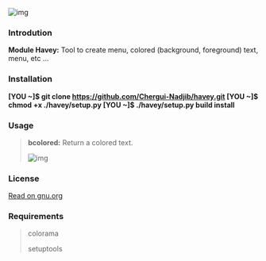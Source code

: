 ![img](https://lh3.googleusercontent.com/xhmVRBeBUWfEvt5TiZVPhJbyN-9DwLWcYZJVXE6DPdP-z-DW1i8kOXh3i57OEnm54FdvfXKmj8juid2ODu-kkLAGezGkVixrM648h_vG2ovZ4rHGZr9wWSXgIg2kfVoOG7wKTv4RcFKdhmkEUing6P90JpcZ6tb0bFnk6PdzQSEWBqtg8qZwW69ZHp5ESCilMcO-uzGBkagVpJ99802UbIh9PSPChOvmmiENGs38vO8CUC2cEBffoCJ-RfTpyx5zD6hF3ZwqBvcsNRC9-uy-tPmxQj8-4Cv1TD6BctPFSwhoohhD9NOta2bpLET5qEQ3w83jsdzCk8ZYfJuKf_kFtJVSP6aQMjUD8Rs0mIvQkqfK1eH5PxF1qiEmDAL4T27Wcf7Gr3XIImkmb3GU80Lfjir72KVpjvAUuDJ9i2W2MtInS_Fub4r3ERBXUdsvOIMkF4YOHNEptYj4klo9Oxlnk2vqXkZ543AYXfhszpKQELEahne9fipseagRjM1VgM4zwGq-o3aXdYY3BJFp9P6AvKAdq4IpKOHUaovj49Gse234FbVFb9GSLMebBaIRrOWUqdFBJDRbxqWdb1iQNkh3KA-GfuKS0K5eUNnPB6s4egqBVc904K4LCWeGOuLSLcHuCx0stE12hBpH6WvmI9qyX7sLwqFf7Cf_z-KD0mvVcQMnEjRBZnnLsiO-YLg=w1048-h288-no?authuser=0 "Logo")

### Introdution

__Module Havey:__ Tool to create menu, colored (background, foreground) text, menu, etc ...

### Installation

__[YOU ~]$ git clone https://github.com/Chergui-Nadjib/havey.git
[YOU ~]$ chmod +x ./havey/setup.py
[YOU ~]$ ./havey/setup.py build install__

### Usage

> __bcolored:__ Return a colored text.
>
> ![img](https://lh3.googleusercontent.com/toj_7Jb1TMa_ffE9c6VdMFQg6gWn3rOze3jsTjvpFx3WBmQgndthOmajjeI2KAVt9G9W3tIkYZS7sEWMQxCrXRSkCKP3eDpbxLcr6YA7o103k2xE3vlp0b47Sab0QG8T97xc7L7LZvW07vRI9e9snNnu97WlfwoDgp_2ETx1QnPoYKW5iiflNiFPaAUTjmQ13Uk35avK8oB2v4HlPmhyv0B2TwcgUdUtpUiXzNEKDHQY66w3nTNJPPSZO6x3BtqSys9twM5EpP-npwf5h760kYUgK6nA5NcFxUnU83sTHRIseAC9OmzAqgstPb80z2bO3dfp-p9c28_VZyS7MIPyTni-eTwM19HJV1CjJi7iPcZrkhnDt6tIMY2F_EXa74qPOPVcUO2_8qIY6XNT9qrH17uxYs9NcCNnFXfmJC9lWVPN4iocLUC-9dxccxrphI_o9fM1Ala7YjieiY8H0UdTvZFCn9aaZ5u7zvuiSt6GxAmrtpUhdc01WGYPiQ-JpnaFfFmQc2Eia3r-_ME7ZDVO9qwTnLm9_XVUjbwAZb5qDBCMk_7VkuSY4CGjZLTAZkpzEU2ek1sbG6WT7uCI0qFltNFNsi5kiKb_Wo2LSCqi7RWLLjLQNhLCijDUdDEFogcqw8Czk_xzPoeIGjuFebPPhk41ZY4g6TxcQpFYQVygXypjPRL0Cvmht3xiELg-=w643-h202-no?authuser=0)

### License

[Read on gnu.org](https://www.gnu.org/licenses/gpl-3.0.txt)

### Requirements
> colorama
>
> setuptools
